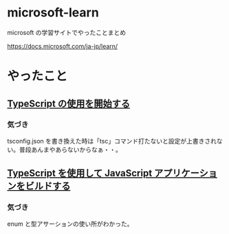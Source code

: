 # microsoft-learn

microsoft の学習サイトでやったことまとめ

https://docs.microsoft.com/ja-jp/learn/

# やったこと

## [TypeScript の使用を開始する](https://docs.microsoft.com/ja-jp/learn/modules/typescript-get-started/)

### 気づき

tsconfig.json を書き換えた時は「tsc」コマンド打たないと設定が上書きされない。普段あんまやあらないからなぁ・・。

## [TypeScript を使用して JavaScript アプリケーションをビルドする](https://docs.microsoft.com/ja-jp/learn/paths/build-javascript-applications-typescript/)

### 気づき

enum と型アサーションの使い所がわかった。
